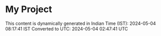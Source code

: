 # My Project

This content is dynamically generated in Indian Time (IST): 2024-05-04 08:17:41 IST
Converted to UTC: 2024-05-04 02:47:41 UTC
